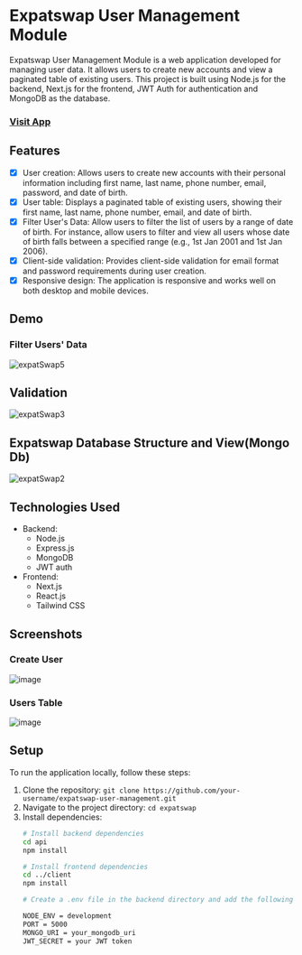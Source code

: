 # Expatswap User Management Module

Expatswap User Management Module is a web application developed for managing user data. It allows users to create new accounts and view a paginated table of existing users. This project is built using Node.js for the backend, Next.js for the frontend, JWT Auth for authentication and MongoDB as the database.
### [Visit App](https://expatswap-brown.vercel.app/)

## Features

- [x] User creation: Allows users to create new accounts with their personal information including first name, last name, phone number, email, password, and date of birth.
- [x] User table: Displays a paginated table of existing users, showing their first name, last name, phone number, email, and date of birth.
- [x] Filter User's Data: Allow users to filter the list of users by a range of date of birth. For instance, allow users to filter and view all users whose date of birth falls between a specified range (e.g., 1st Jan 2001 and 1st Jan 2006).
- [x] Client-side validation: Provides client-side validation for email format and password requirements during user creation.
- [x] Responsive design: The application is responsive and works well on both desktop and mobile devices.

## Demo
### Filter Users' Data
![expatSwap5](https://github.com/Remi-dee/expatswap/assets/96704300/5f6d3321-2bfc-4d42-a4de-6cb073411331)

## Validation
![expatSwap3](https://github.com/Remi-dee/expatswap/assets/96704300/8c322afa-a6a4-4e7e-892d-b83dcf1f81f5)


## Expatswap Database Structure and View(Mongo Db)
![expatSwap2](https://github.com/Remi-dee/expatswap/assets/96704300/55b0d3bc-9af5-4790-801e-4f45bdc1f0e5)


## Technologies Used

- Backend:
  - Node.js
  - Express.js
  - MongoDB
  - JWT auth
- Frontend:
  - Next.js
  - React.js
  - Tailwind CSS
 

## Screenshots

### Create User
![image](https://github.com/Remi-dee/expatswap/assets/96704300/92971b6d-8697-4b46-8a8f-62c314e8b616)




### Users Table
![image](https://github.com/Remi-dee/expatswap/assets/96704300/118c686f-396f-48a9-83ff-819906e426bc)



## Setup

To run the application locally, follow these steps:

1. Clone the repository: `git clone https://github.com/your-username/expatswap-user-management.git`
2. Navigate to the project directory: `cd expatswap`
3. Install dependencies:
   ```bash
   # Install backend dependencies
   cd api
   npm install

   # Install frontend dependencies
   cd ../client
   npm install

   # Create a .env file in the backend directory and add the following variables:

   NODE_ENV = development
   PORT = 5000
   MONGO_URI = your_mongodb_uri
   JWT_SECRET = your JWT token
      

